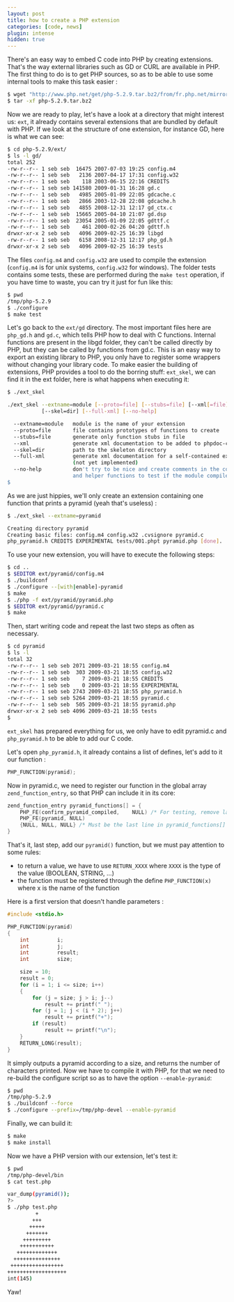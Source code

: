 ```yaml
---
layout: post
title: how to create a PHP extension
categories: [code, news]
plugin: intense
hidden: true
---
```


There's an easy way to embed C code into PHP by creating extensions.
That's the way external libraries such as GD or CURL are available in
PHP. The first thing to do is to get PHP sources, so as to be able to
use some internal tools to make this task easier :

```bash
$ wget "http://www.php.net/get/php-5.2.9.tar.bz2/from/fr.php.net/mirror"
$ tar -xf php-5.2.9.tar.bz2
```

Now we are ready to play, let's have a look at a directory that might
interest us: `ext`, it already contains several extensions that are
bundled by default with PHP. If we look at the structure of one
extension, for instance GD, here is what we can see:

```bash
$ cd php-5.2.9/ext/
$ ls -l gd/
total 252
-rw-r--r-- 1 seb seb  16475 2007-07-03 19:25 config.m4
-rw-r--r-- 1 seb seb   2136 2007-04-17 17:31 config.w32
-rw-r--r-- 1 seb seb    118 2003-06-15 22:16 CREDITS
-rw-r--r-- 1 seb seb 141580 2009-01-31 16:28 gd.c
-rw-r--r-- 1 seb seb   4985 2005-01-09 22:05 gdcache.c
-rw-r--r-- 1 seb seb   2866 2003-12-28 22:08 gdcache.h
-rw-r--r-- 1 seb seb   4855 2008-12-31 12:17 gd_ctx.c
-rw-r--r-- 1 seb seb  15665 2005-04-10 21:07 gd.dsp
-rw-r--r-- 1 seb seb  23054 2005-01-09 22:05 gdttf.c
-rw-r--r-- 1 seb seb    461 2000-02-26 04:20 gdttf.h
drwxr-xr-x 2 seb seb   4096 2009-02-25 16:39 libgd
-rw-r--r-- 1 seb seb   6158 2008-12-31 12:17 php_gd.h
drwxr-xr-x 2 seb seb   4096 2009-02-25 16:39 tests
```

The files `config.m4` and `config.w32` are used to compile the
extension (`config.m4` is for unix systems, `config.w32` for
windows). The folder tests contains some tests, these are performed
during the `make test` operation, if you have time to waste, you can
try it just for fun like this:

```bash
$ pwd
/tmp/php-5.2.9
$ ./configure
$ make test
```

Let's go back to the `ext/gd` directory. The most important files here
are `php_gd.h` and `gd.c`, which tells PHP how to deal with C
functions. Internal functions are present in the libgd folder, they
can't be called directly by PHP, but they can be called by functions
from gd.c. This is an easy way to export an existing library to PHP,
you only have to register some wrappers without changing your library
code. To make easier the building of extensions, PHP provides a tool
to do the borring stuff: `ext_skel`, we can find it in the ext
folder, here is what happens when executing it:

```bash
$ ./ext_skel

./ext_skel --extname=module [--proto=file] [--stubs=file] [--xml[=file]]
           [--skel=dir] [--full-xml] [--no-help]

  --extname=module   module is the name of your extension
  --proto=file       file contains prototypes of functions to create
  --stubs=file       generate only function stubs in file
  --xml              generate xml documentation to be added to phpdoc-cvs
  --skel=dir         path to the skeleton directory
  --full-xml         generate xml documentation for a self-contained extension
                     (not yet implemented)
  --no-help          don't try to be nice and create comments in the code
                     and helper functions to test if the module compiled
$
```

As we are just hippies, we'll only create an extension containing one
function that prints a pyramid (yeah that's useless) :

```bash
$ ./ext_skel --extname=pyramid

Creating directory pyramid
Creating basic files: config.m4 config.w32 .cvsignore pyramid.c
php_pyramid.h CREDITS EXPERIMENTAL tests/001.phpt pyramid.php [done].
```

To use your new extension, you will have to execute the following steps:

```bash
$ cd ..
$ $EDITOR ext/pyramid/config.m4
$ ./buildconf
$ ./configure --[with|enable]-pyramid
$ make
$ ./php -f ext/pyramid/pyramid.php
$ $EDITOR ext/pyramid/pyramid.c
$ make
```

Then, start writing code and repeat the last two steps as often as
necessary.

```bash
$ cd pyramid
$ ls -l
total 32
-rw-r--r-- 1 seb seb 2071 2009-03-21 18:55 config.m4
-rw-r--r-- 1 seb seb  303 2009-03-21 18:55 config.w32
-rw-r--r-- 1 seb seb    7 2009-03-21 18:55 CREDITS
-rw-r--r-- 1 seb seb    0 2009-03-21 18:55 EXPERIMENTAL
-rw-r--r-- 1 seb seb 2743 2009-03-21 18:55 php_pyramid.h
-rw-r--r-- 1 seb seb 5264 2009-03-21 18:55 pyramid.c
-rw-r--r-- 1 seb seb  505 2009-03-21 18:55 pyramid.php
drwxr-xr-x 2 seb seb 4096 2009-03-21 18:55 tests
$
```

`ext_skel` has prepared everything for us, we only have to edit
pyramid.c and `php_pyramid.h` to be able to add our C code.

Let's open `php_pyramid.h`, it already contains a list of defines,
let's add to it our function :

```c
PHP_FUNCTION(pyramid);
```

Now in pyramid.c, we need to register our function in the global array
`zend_function_entry`, so that PHP can include it in its core:

```c
zend_function_entry pyramid_functions[] = {
    PHP_FE(confirm_pyramid_compiled,    NULL) /* For testing, remove later. */
    PHP_FE(pyramid, NULL)
    {NULL, NULL, NULL} /* Must be the last line in pyramid_functions[] */
}
```

That's it, last step, add our `pyramid()` function, but we must pay
attention to some rules:

- to return a value, we have to use `RETURN_XXXX` where `XXXX` is 
  the type of the value (BOOLEAN, STRING, ...)
- the function must be registered through the define `PHP_FUNCTION(x)`
  where x is the name of the function

Here is a first version that doesn't handle parameters :

```c
#include <stdio.h>

PHP_FUNCTION(pyramid)
{
    int         i;
    int         j;
    int         result;
    int         size;

    size = 10;
    result = 0;
    for (i = 1; i <= size; i++)
    {
        for (j = size; j > i; j--)
            result += printf(" ");
        for (j = 1; j < (i * 2); j++)
            result += printf("+");
        if (result)
            result += printf("\n");
    }
    RETURN_LONG(result);
}
```

It simply outputs a pyramid according to a size, and returns the
number of characters printed. Now we have to compile it with PHP, for
that we need to re-build the configure script so as to have the option
`--enable-pyramid`:

```bash
$ pwd
/tmp/php-5.2.9
$ ./buildconf --force
$ ./configure --prefix=/tmp/php-devel --enable-pyramid
```

Finally, we can build it:

```bash
$ make
$ make install
```

Now we have a PHP version with our extension, let's test it:

```bash
$ pwd
/tmp/php-devel/bin
$ cat test.php

var_dump(pyramid());
?>
$ ./php test.php
         +
        +++
       +++++
      +++++++
     +++++++++
    +++++++++++
   +++++++++++++
  +++++++++++++++
 +++++++++++++++++
+++++++++++++++++++
int(145)
```

Yaw!
